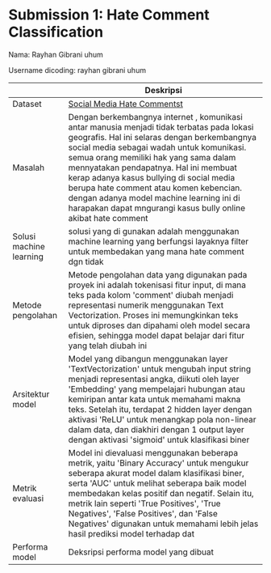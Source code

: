 # Submission 1: Hate Comment Classification
Nama: Rayhan Gibrani uhum

Username dicoding: rayhan gibrani uhum

| | Deskripsi |
| ----------- | ----------- |
| Dataset | [Social Media Hate Commentst](https://www.kaggle.com/datasets/subhajeetdas/hate-comment/data) |
| Masalah | Dengan berkembangnya internet , komunikasi antar manusia menjadi tidak terbatas pada lokasi geografis. Hal ini selaras dengan berkembangnya social media sebagai wadah untuk komunikasi. semua orang memiliki hak yang sama dalam mennyatakan pendapatnya. Hal ini membuat kerap adanya kasus bullying di social media berupa hate comment atau komen kebencian. dengan adanya model machine learning ini di harapakan dapat mngurangi kasus bully online akibat hate comment |
| Solusi machine learning | solusi yang di gunakan adalah menggunakan machine learning yang berfungsi layaknya filter untuk membedakan yang mana hate comment dgn tidak |
| Metode pengolahan | Metode pengolahan data yang digunakan pada proyek ini adalah tokenisasi fitur input, di mana teks pada kolom 'comment' diubah menjadi representasi numerik menggunakan Text Vectorization. Proses ini memungkinkan teks untuk diproses dan dipahami oleh model secara efisien, sehingga model dapat belajar dari fitur yang telah diubah ini |
| Arsitektur model | Model yang dibangun menggunakan layer 'TextVectorization' untuk mengubah input string menjadi representasi angka, diikuti oleh layer 'Embedding' yang mempelajari hubungan atau kemiripan antar kata untuk memahami makna teks. Setelah itu, terdapat 2 hidden layer dengan aktivasi 'ReLU' untuk menangkap pola non-linear dalam data, dan diakhiri dengan 1 output layer dengan aktivasi 'sigmoid' untuk klasifikasi biner |
| Metrik evaluasi | Model ini dievaluasi menggunakan beberapa metrik, yaitu 'Binary Accuracy' untuk mengukur seberapa akurat model dalam klasifikasi biner, serta 'AUC' untuk melihat seberapa baik model membedakan kelas positif dan negatif. Selain itu, metrik lain seperti 'True Positives', 'True Negatives', 'False Positives', dan 'False Negatives' digunakan untuk memahami lebih jelas hasil prediksi model terhadap dat |
| Performa model | Deksripsi performa model yang dibuat |
